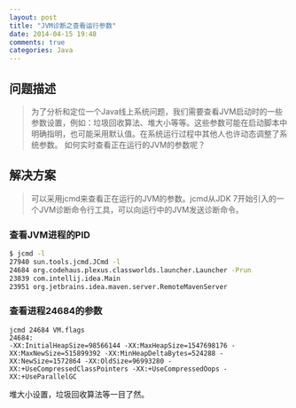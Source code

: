 ```yaml
---
layout: post
title: "JVM诊断之查看运行参数"
date: 2014-04-15 19:48
comments: true
categories: Java
---
```

## 问题描述
>为了分析和定位一个Java线上系统问题，我们需要查看JVM启动时的一些参数设置，例如：垃圾回收算法、堆大小等等。这些参数可能在启动脚本中明确指明，也可能采用默认值。在系统运行过程中其他人也许动态调整了系统参数。 如何实时查看正在运行的JVM的参数呢？

## 解决方案
>可以采用jcmd来查看正在运行的JVM的参数。jcmd从JDK 7开始引入的一个JVM诊断命令行工具，可以向运行中的JVM发送诊断命令。

### 查看JVM进程的PID
```bash
$ jcmd -l
27940 sun.tools.jcmd.JCmd -l
24684 org.codehaus.plexus.classworlds.launcher.Launcher -Prun
23839 com.intellij.idea.Main
23951 org.jetbrains.idea.maven.server.RemoteMavenServer
```

### 查看进程24684的参数
```
jcmd 24684 VM.flags
24684:
-XX:InitialHeapSize=98566144 -XX:MaxHeapSize=1547698176 -XX:MaxNewSize=515899392 -XX:MinHeapDeltaBytes=524288 -XX:NewSize=1572864 -XX:OldSize=96993280 -XX:+UseCompressedClassPointers -XX:+UseCompressedOops -XX:+UseParallelGC 
```
堆大小设置，垃圾回收算法等一目了然。


